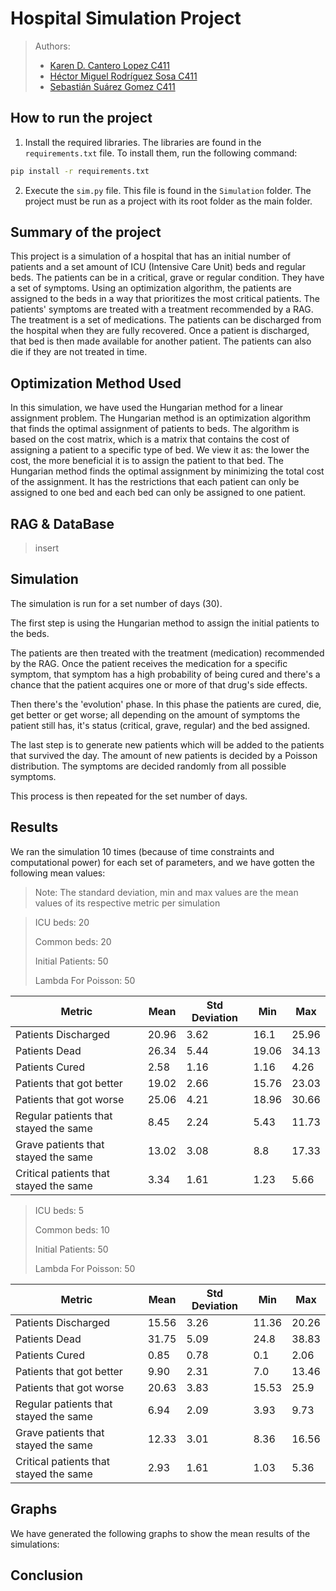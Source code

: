 # Hospital Simulation Project

>Authors:
> - [Karen D. Cantero Lopez C411]()
> - [Héctor Miguel Rodríguez Sosa C411]()
> - [Sebastián Suárez Gomez C411]()

## How to run the project
1. Install the required libraries. The libraries are found in the `requirements.txt` file. To install them, run the following command:
```bash
pip install -r requirements.txt
```
2. Execute the `sim.py` file. This file is found in the `Simulation` folder. The project must be run as a project with its root folder as the main folder.

## Summary of the project
This project is a simulation of a hospital that has an initial number of patients and a set amount of ICU (Intensive Care Unit) beds and regular beds. The patients can be in a critical, grave or regular condition. They have a set of symptoms. Using an optimization algorithm, the patients are assigned to the beds in a way that prioritizes the most critical patients. The patients' symptoms are treated with a treatment recommended by a RAG. The treatment is a set of medications. The patients can be discharged from the hospital when they are fully recovered. Once a patient is discharged, that bed is then made available for another patient. The patients can also die if they are not treated in time.

## Optimization Method Used
In this simulation, we have used the Hungarian method for a linear assignment problem. The Hungarian method is an optimization algorithm that finds the optimal assignment of patients to beds. 
The algorithm is based on the cost matrix, which is a matrix that contains the cost of assigning a patient to a specific type of bed. We view it as: the lower the cost, the more beneficial it is to assign the patient to that bed.
The Hungarian method finds the optimal assignment by minimizing the total cost of the assignment. It has the restrictions that each patient can only be assigned to one bed and each bed can only be assigned to one patient.

## RAG & DataBase
> insert 


## Simulation
The simulation is run for a set number of days (30).

The first step is using the Hungarian method to assign the initial patients to the beds.

The patients are then treated with the treatment (medication) recommended by the RAG. Once the patient receives the medication 
for a specific symptom, that symptom has a high probability of being cured and there's a chance that the patient acquires one
or more of that drug's side effects.

Then there's the 'evolution' phase. In this phase the patients are cured, die, get better or get worse; all depending on the
amount of symptoms the patient still has, it's status (critical, grave, regular) and the bed assigned. 

The last step is to generate new patients which will be added to the patients that survived the day. The amount of new patients is decided by a Poisson distribution.
The symptoms are decided randomly from all possible symptoms.

This process is then repeated for the set number of days.

## Results
We ran the simulation 10 times (because of time constraints and computational power) for each set of parameters, and we have gotten the following mean values:
> Note: The standard deviation, min and max values are the mean values of its respective metric per simulation

> ICU beds: 20
> 
> Common beds: 20
> 
> Initial Patients: 50
> 
> Lambda For Poisson: 50

| Metric                                 | Mean  | Std Deviation | Min   | Max   |
|----------------------------------------|-------|---------------|-------|-------|
| Patients Discharged                    | 20.96 | 3.62          | 16.1  | 25.96 |
| Patients Dead                          | 26.34 | 5.44          | 19.06 | 34.13 |
| Patients Cured                         | 2.58  | 1.16          | 1.16  | 4.26  |
| Patients that got better               | 19.02 | 2.66          | 15.76 | 23.03 |
| Patients that got worse                | 25.06 | 4.21          | 18.96 | 30.66 |
| Regular patients that stayed the same  | 8.45  | 2.24          | 5.43  | 11.73 |
| Grave patients that stayed the same    | 13.02 | 3.08          | 8.8   | 17.33 |
| Critical patients that stayed the same | 3.34  | 1.61          | 1.23  | 5.66  |

> ICU beds: 5
> 
> Common beds: 10
> 
> Initial Patients: 50
> 
> Lambda For Poisson: 50

| Metric                                 | Mean  | Std Deviation | Min   | Max   |
|----------------------------------------|-------|---------------|-------|-------|
| Patients Discharged                    | 15.56 | 3.26          | 11.36 | 20.26 |
| Patients Dead                          | 31.75 | 5.09          | 24.8  | 38.83 |
| Patients Cured                         | 0.85  | 0.78          | 0.1   | 2.06  |
| Patients that got better               | 9.90  | 2.31          | 7.0   | 13.46 |
| Patients that got worse                | 20.63 | 3.83          | 15.53 | 25.9  |
| Regular patients that stayed the same  | 6.94  | 2.09          | 3.93  | 9.73  |
| Grave patients that stayed the same    | 12.33 | 3.01          | 8.36  | 16.56 |
| Critical patients that stayed the same | 2.93  | 1.61          | 1.03  | 5.36  |



## Graphs
We have generated the following graphs to show the mean results of the simulations:

[//]: # (graphs)

## Conclusion








